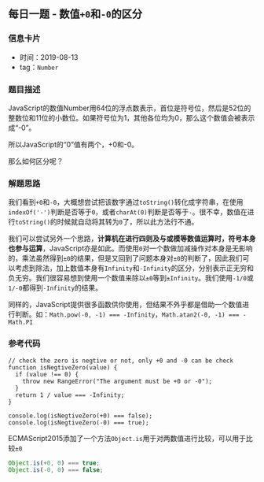## 每日一题 - 数值`+0`和`-0`的区分

### 信息卡片

- 时间：2019-08-13
- tag：`Number`

### 题目描述
JavaScript的数值Number用64位的浮点数表示，首位是符号位，然后是52位的整数位和11位的小数位。如果符号位为1，其他各位均为0，那么这个数值会被表示成“-0”。

所以JavaScript的“0”值有两个，+0和-0。

那么如何区分呢？

### 解题思路

我们看到`+0`和`-0`，大概想尝试把该数字通过`toString()`转化成字符串，在使用`indexOf('-')`判断是否等于`0`，或者`charAt(0)`判断是否等于`-`。很不幸，数值在进行`toString()`的时候就自动将其转为`0`了，所以此方法行不通。

我们可以尝试另外一个思路，**计算机在进行四则及与或模等数值运算时，符号本身也参与运算**，JavaScript亦是如此。而使用`0`对一个数做加减操作对本身是无影响的，乘法虽然得到`±0`的结果，但是又回到了问题本身对`±0`的判断了，因此我们可以考虑到除法，加上数值本身有`Infinity`和`-Infinity`的区分，分别表示正无穷和负无穷。我们很容易想到使用一个数值来除以`±0`等到`±Infinity`。我们使用`-1/0`或`1/-0`都得到`-Infinity`的结果。

同样的，JavaScript提供很多函数供你使用，但结果不外乎都是借助一个数值进行判断。如：`Math.pow(-0, -1) === -Infinity`，`Math.atan2(-0, -1) === -Math.PI`

### 参考代码

``` JavaScript：
// check the zero is negtive or not, only +0 and -0 can be check
function isNegtiveZero(value) {
  if (value !== 0) {
    throw new RangeError("The argument must be +0 or -0");
  }
  return 1 / value === -Infinity;
}

console.log(isNegtiveZero(+0) === false);
console.log(isNegtiveZero(-0) === true);
```

ECMAScript2015添加了一个方法`Object.is`用于对两数值进行比较，可以用于比较`±0`
``` JavaScript
Object.is(+0, 0) === true;
Object.is(-0, 0) === false;
```
